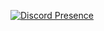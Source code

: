 [![Discord Presence](https://lanyard.cnrad.dev/api/449950252397494274)](https://discord.com/users/449950252397494274)
